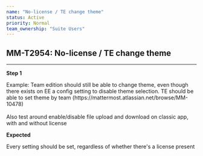 ```yaml
---
name: "No-license / TE change theme"
status: Active
priority: Normal
team_ownership: "Suite Users"
---
```


## MM-T2954: No-license / TE change theme

---

**Step 1**

Example: Team edition should still be able to change theme, even though there exists on EE a config setting to disable theme selection. TE should be able to set theme by team (https\://mattermost.atlassian.net/browse/MM-10478)\
\
Also test around enable/disable file upload and download on classic app, with and without license

**Expected**

Every setting should be set, regardless of whether there's a license present
